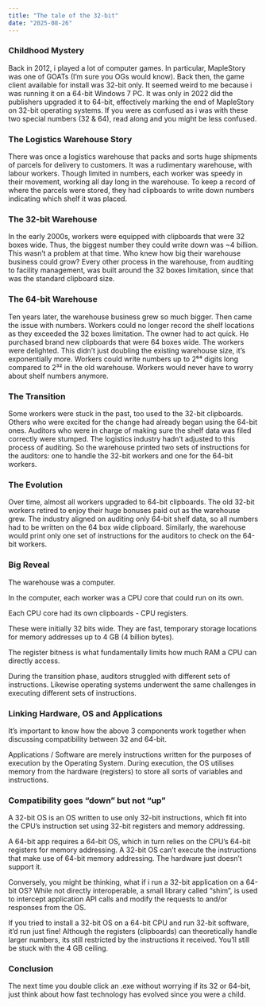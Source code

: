 ```yaml
---
title: "The tale of the 32-bit"
date: "2025-08-26"
---
```


### Childhood Mystery

Back in 2012, i played a lot of computer games. In particular, MapleStory was one of GOATs (I’m sure you OGs would know). 
Back then, the game client available for install was 32-bit only. It seemed weird to me because i was running it on a 64-bit Windows 7 PC. 
It was only in 2022 did the publishers upgraded it to 64-bit, effectively marking the end of MapleStory on 32-bit operating systems. 
If you were as confused as i was with these two special numbers (32 & 64), read along and you might be less confused.

### The Logistics Warehouse Story

There was once a logistics warehouse that packs and sorts huge shipments of parcels for delivery to customers. It was a rudimentary warehouse, with labour workers. Though limited in numbers, each worker was speedy in their movement, working all day long in the warehouse. To keep a record of where the parcels were stored, they had clipboards to write down numbers indicating which shelf it was placed.

### The 32-bit Warehouse

In the early 2000s, workers were equipped with clipboards that were 32 boxes wide. Thus, the biggest number they could write down was ~4 billion. This wasn’t a problem at that time. Who knew how big their warehouse business could grow? Every other process in the warehouse, from auditing to facility management, was built around the 32 boxes limitation, since that was the standard clipboard size. 

### The 64-bit Warehouse

Ten years later, the warehouse business grew so much bigger. Then came the issue with numbers. Workers could no longer record the shelf locations as they exceeded the 32 boxes limitation. The owner had to act quick. He purchased brand new clipboards that were 64 boxes wide. The workers were delighted. This didn’t just doubling the existing warehouse size, it’s exponentially more. Workers could write numbers up to 2⁶⁴ digits long compared to 2³² in the old warehouse. Workers would never have to worry about shelf numbers anymore.

### The Transition

Some workers were stuck in the past, too used to the 32-bit clipboards. Others who were excited for the change had already began using the 64-bit ones. Auditors who were in charge of making sure the shelf data was filed correctly were stumped. The logistics industry hadn’t adjusted to this process of auditing. So the warehouse printed two sets of instructions for the auditors: one to handle the 32-bit workers and one for the 64-bit workers.

### The Evolution

Over time, almost all workers upgraded to 64-bit clipboards. The old 32-bit workers retired to enjoy their huge bonuses paid out as the warehouse grew. The industry aligned on auditing only 64-bit shelf data, so all numbers had to be written on the 64 box wide clipboard. Similarly, the warehouse would print only one set of instructions for the auditors to check on the 64-bit workers.

### Big Reveal

The warehouse was a computer.

In the computer, each worker was a CPU core that could run on its own.

Each CPU core had its own clipboards - CPU registers. 

These were initially 32 bits wide. They are fast, temporary storage locations for memory addresses up to 4 GB (4 billion bytes).

The register bitness is what fundamentally limits how much RAM a CPU can directly access.

During the transition phase, auditors struggled with different sets of instructions. Likewise operating systems underwent the same challenges in executing different sets of instructions.

### Linking Hardware, OS and Applications

It’s important to know how the above 3 components work together when discussing compatibility between 32 and 64-bit.

Applications / Software are merely instructions written for the purposes of execution by the Operating System. During execution, the OS utilises memory from the hardware (registers) to store all sorts of variables and instructions.

### Compatibility goes “down” but not “up”

A 32-bit OS is an OS written to use only 32-bit instructions, which fit into the CPU’s instruction set using 32-bit registers and memory addressing.

A 64-bit app requires a 64-bit OS, which in turn relies on the CPU’s 64-bit registers for memory addressing. A 32-bit OS can’t execute the instructions that make use of 64-bit memory addressing. The hardware just doesn’t support it.

Conversely, you might be thinking, what if i run a 32-bit application on a 64-bit OS? While not directly interoperable, a small library called “shim”, is used to intercept application API calls and modify the requests to and/or responses from the OS.

If you tried to install a 32-bit OS on a 64-bit CPU and run 32-bit software, it’d run just fine! Although the registers (clipboards) can theoretically handle larger numbers, its still restricted by the instructions it received. You’ll still be stuck with the 4 GB ceiling.

### Conclusion

The next time you double click an .exe without worrying if its 32 or 64-bit, just think about how fast technology has evolved since you were a child.
